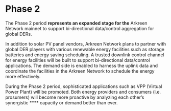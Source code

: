 # Phase 2

The Phase 2 period **represents an expanded stage for the** Arkreen Network mainnet to support bi-directional data/control aggregation for global DERs.

In addition to solar PV panel vendors, Arkreen Network plans to partner with global DER players with various renewable energy facilities such as storage batteries and energy saving scheduling. A trusted downlink control channel for energy facilities will be built to support bi-directional data/control applications. The demand side is enabled to harness the uplink data and coordinate the facilities in the Arkreen Network to schedule the energy more effectively.

During the Phase 2 period, sophisticated applications such as VPP (Virtual Power Plant) will be promoted. Both energy providers and consumers (i.e. prosumers) will become more proactive by analyzing each other’s synergistic **** capacity or demand better than ever.
